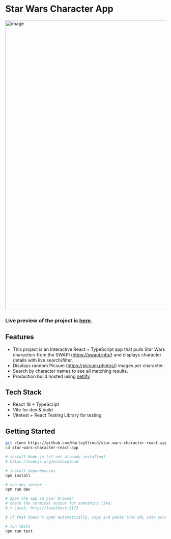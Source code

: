 # Star Wars Character App

<img width="1917" height="912" alt="image" src="https://github.com/user-attachments/assets/32fc3d7e-d086-46c2-a55d-c2410a82c77b" />


### **Live preview** of the project is [here](https://star-wars-character-app.netlify.app/).

## Features

- This project is an Interactive React + TypeScript app that pulls Star Wars characters from the SWAPI (https://swapi.info/) and displays character details with live search/filter.
- Displays random Picsum (https://picsum.photos/) images per character.
- Search by character names to see all matching results.
- Production build hosted using [netlify](https://app.netlify.com/)

## Tech Stack

- React 18 + TypeScript
- Vite for dev & build
- Vitetest + React Testing Library for testing

## Getting Started

```bash
git clone https://github.com/HarleyStroud/star-wars-character-react-app.git
cd star-wars-character-react-app

# install Node.js (if not already installed)
# https://nodejs.org/en/download

# install dependencies
npm install

# run dev server
npm run dev

# open the app in your browser
# check the terminal output for something like:
# > Local: http://localhost:5173

# if that doesn't open automatically, copy and paste that URL into your browser

# run tests
npm run test
```

